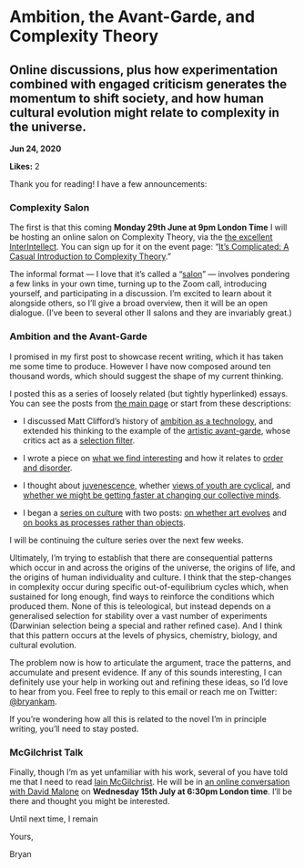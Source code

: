 # Ambition, the Avant-Garde, and Complexity Theory

## Online discussions, plus how experimentation combined with engaged criticism generates the momentum to shift society, and how human cultural evolution might relate to complexity in the universe.

**Jun 24, 2020**

**Likes:** 2

Thank you for reading! I have a few announcements:

### Complexity Salon

The first is that this coming **Monday 29th June at 9pm London Time** I will be hosting an online salon on Complexity Theory, via the [the excellent InterIntellect](https://www.interintellect.com/). You can sign up for it on the event page: “[It’s Complicated: A Casual Introduction to Complexity Theory](https://www.eventbrite.co.uk/e/its-complicated-a-casual-introduction-to-complexity-theory-ii-salon-tickets-110570140266).”

The informal format — I love that it’s called a “[salon](https://en.wikipedia.org/wiki/Salon_\(gathering\))” — involves pondering a few links in your own time, turning up to the Zoom call, introducing yourself, and participating in a discussion. I’m excited to learn about it alongside others, so I’ll give a broad overview, then it will be an open dialogue. (I’ve been to several other II salons and they are invariably great.)

### Ambition and the Avant-Garde

I promised in my first post to showcase recent writing, which it has taken me some time to produce. However I have now composed around ten thousand words, which should suggest the shape of my current thinking.

I posted this as a series of loosely related (but tightly hyperlinked) essays. You can see the posts from [the main page](https://bit.ly/2CA5D54) or start from these descriptions:

  * I discussed Matt Clifford’s history of [ambition as a technology](https://bit.ly/2YpFjmG), and extended his thinking to the example of the [artistic avant-garde](https://bit.ly/2Ysa6PR), whose critics act as a [selection filter](https://bit.ly/3dz7CU8).

  * I wrote a piece on [what we find interesting](https://bit.ly/37SKfDG) and how it relates to [order and disorder](https://bit.ly/3dvTVVI).

  * I thought about [juvenescence](https://bit.ly/37V7CfF), whether [views of youth are cyclical](https://bit.ly/37VQh6p), and [whether we might be getting faster at changing our collective minds](https://bit.ly/2YpCzWh).

  * I began a [series on culture](https://bit.ly/3etJx2c) with two posts: [on whether art evolves](https://bit.ly/2Yp2D3U) and [on books as processes rather than objects](https://bit.ly/3dqjlnS).




I will be continuing the culture series over the next few weeks.

Ultimately, I’m trying to establish that there are consequential patterns which occur in and across the origins of the universe, the origins of life, and the origins of human individuality and culture. I think that the step-changes in complexity occur during specific out-of-equilibrium cycles which, when sustained for long enough, find ways to reinforce the conditions which produced them. None of this is teleological, but instead depends on a generalised selection for stability over a vast number of experiments (Darwinian selection being a special and rather refined case). And I think that this pattern occurs at the levels of physics, chemistry, biology, and cultural evolution.

The problem now is how to articulate the argument, trace the patterns, and accumulate and present evidence. If any of this sounds interesting, I can definitely use your help in working out and refining these ideas, so I’d love to hear from you. Feel free to reply to this email or reach me on Twitter: [@bryankam](https://twitter.com/bryankam).

If you’re wondering how all this is related to the novel I’m in principle writing, you’ll need to stay posted. 

### McGilchrist Talk

Finally, though I’m as yet unfamiliar with his work, several of you have told me that I need to read [Iain McGilchrist](https://iainmcgilchrist.com/). He will be in [an online conversation with David Malone](https://www.howtoacademy.com/events/the-divided-brain-and-the-search-for-meaning/) on **Wednesday 15th July at 6:30pm London time**. I’ll be there and thought you might be interested.

Until next time, I remain

Yours,

Bryan
